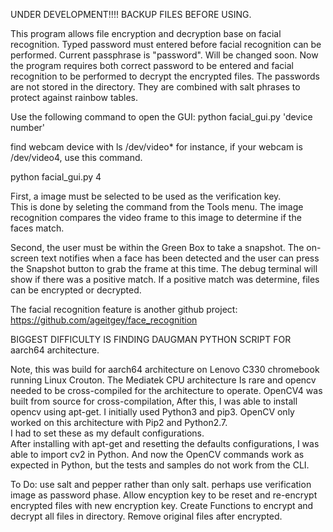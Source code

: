 UNDER DEVELOPMENT!!!!  BACKUP FILES BEFORE USING.  

This program allows file encryption and decryption base on facial recognition.  Typed password must entered before
facial recognition can be performed.  Current passphrase is "password".  Will be changed soon.
Now the program requires both correct password to be entered and facial recognition to be performed to decrypt
the encrypted files.  The passwords are not stored in the directory.   They are combined with salt phrases to protect
against rainbow tables.

Use the following command to open the GUI:
python facial_gui.py 'device number'

find webcam device with ls /dev/video*
for instance, if your webcam is /dev/video4, use this command.

python facial_gui.py 4

First, a image must be selected to be used as the verification key.  
This is done by seleting the command from the Tools menu.
The image recognition compares the video frame to
this image to determine if the faces match.  

Second, the user must be within the Green Box to take a snapshot.  The on-screen text notifies when a face has been detected
and the user can press the Snapshot button to grab the frame at this time.  The debug terminal will show if there was 
a positive match. If a positive match was determine, files can be encrypted or decrypted.


The facial recognition feature is another github project:  https://github.com/ageitgey/face_recognition

BIGGEST DIFFICULTY IS FINDING DAUGMAN PYTHON SCRIPT FOR aarch64 architecture. 

Note, this was build for aarch64 architecture on Lenovo C330 chromebook running Linux Crouton.  The Mediatek CPU architecture
Is rare and opencv needed to be cross-compiled for the architecture to operate.
OpenCV4 was built from source for cross-compilation, After this, I was able to install opencv using apt-get. 
I initially used Python3 and pip3.
OpenCV only worked on this architecture with Pip2 and Python2.7.  
I had to set these as my default configurations.  
After installing with apt-get and resetting the defaults configurations, I was able to import cv2 in Python.
And now the OpenCV commands work as expected in Python, but the tests and samples do not work from the CLI.

To Do: 
use salt and pepper rather than only salt.
perhaps use verification image as password phase.
Allow encyption key to be reset and re-encrypt encrypted files with new encryption key.
Create Functions to encrypt and decrypt all files in directory.
Remove original files after encrypted.




